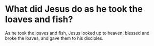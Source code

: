 # What did Jesus do as he took the loaves and fish?

As he took the loaves and fish, Jesus looked up to heaven, blessed and broke the loaves, and gave them to his disciples.
